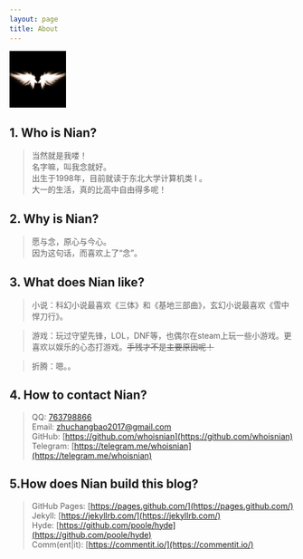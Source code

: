 ```yaml
---
layout: page
title: About
---
```


<img src="/avatar.jpg" alt="nian" width="100px" height="100px" />
 
## 1. Who is Nian?  

> 当然就是我喽！  
> 名字嘛，叫我念就好。  
> 出生于1998年，目前就读于东北大学计算机类 I 。  
> 大一的生活，真的比高中自由得多呢！  

## 2. Why is Nian?  

> 愿与念，原心与今心。  
> 因为这句话，而喜欢上了“念”。  

## 3. What does Nian like?  

> 小说：科幻小说最喜欢《三体》和《基地三部曲》，玄幻小说最喜欢《雪中悍刀行》。  

> 游戏：玩过守望先锋，LOL，DNF等，也偶尔在steam上玩一些小游戏。更喜欢以娱乐的心态打游戏。~~手残才不是主要原因呢！~~  

> 折腾：嗯。。  

## 4. How to contact Nian?  

> QQ: [763798866](http://wpa.qq.com/msgrd?v=3&uin=763798866&site=qq&menu=yes)  
> Email: [zhuchangbao2017@gmail.com](mailto:zhuchangbao2017@gmail.com)  
> GitHub: [https://github.com/whoisnian](https://github.com/whoisnian)  
> Telegram: [https://telegram.me/whoisnian](https://telegram.me/whoisnian)  

## 5.How does Nian build this blog?  

> GitHub Pages: [https://pages.github.com/](https://pages.github.com/)  
> Jekyll: [https://jekyllrb.com/](https://jekyllrb.com/)  
> Hyde: [https://github.com/poole/hyde](https://github.com/poole/hyde)  
> Comm(ent|it): [https://commentit.io/](https://commentit.io/)   
